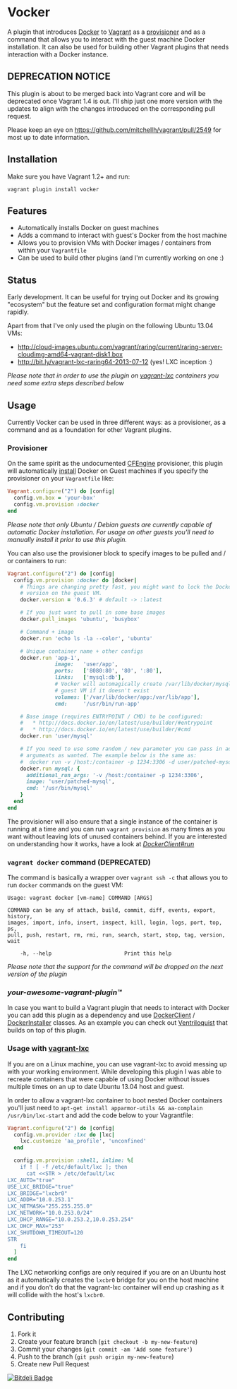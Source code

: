 # Vocker

A plugin that introduces [Docker](http://docker.io) to [Vagrant](http://www.vagrantup.com/)
as a [provisioner](http://docs.vagrantup.com/v2/plugins/provisioners.html) and
as a command that allows you to interact with the guest machine Docker
installation. It can also be used for building other Vagrant plugins that
needs interaction with a Docker instance.

## DEPRECATION NOTICE

This plugin is about to be merged back into Vagrant core and will be deprecated
once Vagrant 1.4 is out. I'll ship just one more version with the updates to align
with the changes introduced on the corresponding pull request.

Please keep an eye on https://github.com/mitchellh/vagrant/pull/2549 for most up
to date information.


## Installation

Make sure you have Vagrant 1.2+ and run:

```
vagrant plugin install vocker
```


## Features

* Automatically installs Docker on guest machines
* Adds a command to interact with guest's Docker from the host machine
* Allows you to provision VMs with Docker images / containers from within your `Vagrantfile`
* Can be used to build other plugins (and I'm currently working on one :)


## Status

Early development. It can be useful for trying out Docker and its growing "ecosystem" but the feature set and configuration format might change rapidly.

Apart from that I've only used the plugin on the following Ubuntu 13.04 VMs:

* http://cloud-images.ubuntu.com/vagrant/raring/current/raring-server-cloudimg-amd64-vagrant-disk1.box
* http://bit.ly/vagrant-lxc-raring64-2013-07-12 (yes! LXC inception :)

_Please note that in order to use the plugin on [vagrant-lxc](https://github.com/fgrehm/vagrant-lxc)
containers you need some extra steps described below_


## Usage

Currently Vocker can be used in three different ways: as a provisioner, as a command and as a foundation for other Vagrant plugins.

### Provisioner

On the same spirit as the undocumented [CFEngine](https://github.com/mitchellh/vagrant/tree/master/plugins/provisioners/cfengine)
provisioner, this plugin will automatically [install](https://github.com/fgrehm/vocker/blob/master/lib/vocker/cap/debian/docker_install.rb)
Docker on Guest machines if you specify the provisioner on your `Vagrantfile`
like:

```ruby
Vagrant.configure("2") do |config|
  config.vm.box = 'your-box'
  config.vm.provision :docker
end
```

_Please note that only Ubuntu / Debian guests are currently capable of automatic
Docker installation. For usage on other guests you'll need to manually install it
prior to use this plugin._

You can also use the provisioner block to specify images to be pulled and / or
containers to run:

```ruby
Vagrant.configure("2") do |config|
  config.vm.provision :docker do |docker|
    # Things are changing pretty fast, you might want to lock the Docker
    # version on the guest VM.
    docker.version = '0.6.3' # default -> :latest

    # If you just want to pull in some base images
    docker.pull_images 'ubuntu', 'busybox'

    # Command + image
    docker.run 'echo ls -la --color', 'ubuntu'

    # Unique container name + other configs
    docker.run 'app-1',
               image:   'user/app',
               ports:   ['8080:80', '80', ':80'],
               links:   ['mysql:db'],
               # Vocker will automagically create /var/lib/docker/mysql on the
               # guest VM if it doesn't exist
               volumes: ['/var/lib/docker/app:/var/lib/app'],
               cmd:     '/usr/bin/run-app'

    # Base image (requires ENTRYPOINT / CMD) to be configured:
    #   * http://docs.docker.io/en/latest/use/builder/#entrypoint
    #   * http://docs.docker.io/en/latest/use/builder/#cmd
    docker.run 'user/mysql'

    # If you need to use some random / new parameter you can pass in additional
    # arguments as wanted. The example below is the same as:
    #  docker run -v /host:/container -p 1234:3306 -d user/patched-mysql /usr/bin/mysql
    docker.run mysql: {
      additional_run_args: '-v /host:/container -p 1234:3306',
      image: 'user/patched-mysql',
      cmd: '/usr/bin/mysql'
    }
  end
end
```

The provisioner will also ensure that a single instance of the container is
running at a time and you can run `vagrant provision` as many times as you want
without leaving lots of unused containers behind. If you are interested on
understanding how it works, have a look at [_DockerClient#run_](https://github.com/fgrehm/vocker/blob/master/lib/vocker/docker_client.rb#L22)


### `vagrant docker` command (DEPRECATED)

The command is basically a wrapper over `vagrant ssh -c` that allows you
to run `docker` commands on the guest VM:

```
Usage: vagrant docker [vm-name] COMMAND [ARGS]

COMMAND can be any of attach, build, commit, diff, events, export, history,
images, import, info, insert, inspect, kill, login, logs, port, top, ps,
pull, push, restart, rm, rmi, run, search, start, stop, tag, version, wait

    -h, --help                       Print this help
```

_Please note that the support for the command will be dropped on the next version of the plugin_


### _your-awesome-vagrant-plugin™_

In case you want to build a Vagrant plugin that needs to interact with Docker you
can add this plugin as a dependency and use [DockerClient](lib/vocker/docker_client.rb)
/ [DockerInstaller](lib/vocker/docker_installer.rb) classes. As an example you can
check out [Ventriloquist](https://github.com/fgrehm/ventriloquist) that builds on top
of this plugin.


### Usage with [vagrant-lxc](https://github.com/fgrehm/vagrant-lxc)

If you are on a Linux machine, you can use vagrant-lxc to avoid messing up with
your working environment. While developing this plugin I was able to recreate
containers that were capable of using Docker without issues multiple times on
an up to date Ubuntu 13.04 host and guest.

In order to allow a vagrant-lxc container to boot nested Docker containers you'll
just need to `apt-get install apparmor-utils && aa-complain /usr/bin/lxc-start`
and add the code below to your Vagrantfile:

```ruby
Vagrant.configure("2") do |config|
  config.vm.provider :lxc do |lxc|
    lxc.customize 'aa_profile', 'unconfined'
  end

  config.vm.provision :shell, inline: %[
    if ! [ -f /etc/default/lxc ]; then
      cat <<STR > /etc/default/lxc
LXC_AUTO="true"
USE_LXC_BRIDGE="true"
LXC_BRIDGE="lxcbr0"
LXC_ADDR="10.0.253.1"
LXC_NETMASK="255.255.255.0"
LXC_NETWORK="10.0.253.0/24"
LXC_DHCP_RANGE="10.0.253.2,10.0.253.254"
LXC_DHCP_MAX="253"
LXC_SHUTDOWN_TIMEOUT=120
STR
    fi
  ]
end
```

The LXC networking configs are only required if you are on an Ubuntu host as
it automatically creates the `lxcbr0` bridge for you on the host machine and
if you don't do that the vagrant-lxc container will end up crashing as it
will collide with the host's `lxcbr0`.


## Contributing

1. Fork it
2. Create your feature branch (`git checkout -b my-new-feature`)
3. Commit your changes (`git commit -am 'Add some feature'`)
4. Push to the branch (`git push origin my-new-feature`)
5. Create new Pull Request

[![Bitdeli Badge](https://d2weczhvl823v0.cloudfront.net/fgrehm/vocker/trend.png)](https://bitdeli.com/free "Bitdeli Badge")
